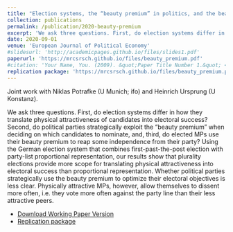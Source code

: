 ```yaml
---
title: "Election systems, the “beauty premium” in politics, and the beauty of dissent"
collection: publications
permalink: /publication/2020-beauty-premium
excerpt: 'We ask three questions. First, do election systems differ in how they translate physical attractiveness of candidates into electoral success? Second, do political parties strategically exploit the “beauty premium” when deciding on which candidates to nominate, and, third, do elected MPs use their beauty premium to reap some independence from their party? Using the German election system that combines first-past-the-post election with party-list proportional representation, our results show that plurality elections provide more scope for translating physical attractiveness into electoral success than proportional representation. Whether political parties strategically use the beauty premium to optimize their electoral objectives is less clear. Physically attractive MPs, however, allow themselves to dissent more often, i.e. they vote more often against the party line than their less attractive peers.'
date: 2020-09-01
venue: 'European Journal of Political Economy'
#slidesurl: 'http://academicpages.github.io/files/slides1.pdf'
paperurl: 'https://mrcsrsch.github.io/files/beauty_premium.pdf'
#citation: 'Your Name, You. (2009). &quot;Paper Title Number 1.&quot; <i>Journal 1</i>. 1(1).'
replication package: 'https://mrcsrsch.github.io/files/beauty_premium.pdf'
---
```


Joint work with Niklas Potrafke (U Munich; ifo) and Heinrich Ursprung (U Konstanz).

We ask three questions. First, do election systems differ in how they translate physical attractiveness of candidates into electoral success? Second, do political parties strategically exploit the “beauty premium” when deciding on which candidates to nominate, and, third, do elected MPs use their beauty premium to reap some independence from their party? Using the German election system that combines first-past-the-post election with party-list proportional representation, our results show that plurality elections provide more scope for translating physical attractiveness into electoral success than proportional representation. Whether political parties strategically use the beauty premium to optimize their electoral objectives is less clear. Physically attractive MPs, however, allow themselves to dissent more often, i.e. they vote more often against the party line than their less attractive peers.

- [Download Working Paper Version](/files/beauty_premium.pdf)
- [Replication package](https://github.com/mrcsrsch/beauty-premium-politics)